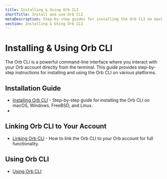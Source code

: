 ```yaml
---
title: Installing & Using Orb CLI
shortTitle: Install and use Orb CLI
metaDescription: Step-by-step guides for installing the Orb CLI on macOS, Windows, FreeBSD, and Linux, and using it to manage your Orb sensors.
section: Installing & Using Orb CLI
---
```


# Installing & Using Orb CLI
The Orb CLI is a powerful command-line interface where you interact with your Orb account directly from the terminal. This guide provides step-by-step instructions for installing and using the Orb CLI on various platforms.

## Installation Guide

- [Installing Orb CLI](/docs/installing-using-orb-cli/installing-orb-cli.md) - Step-by-step guide for installing the Orb CLI on macOS, Windows, FreeBSD, and Linux.
-
## Linking Orb CLI to Your Account

- [Linking Orb CLI](/docs/installing-using-orb-cli/linking-orb-cli-sensor.md) - How to link the Orb CLI to your Orb account for full functionality.

## Using Orb CLI

- [Using Orb CLI](/docs/installing-using-orb-cli/updating-orb.md)
